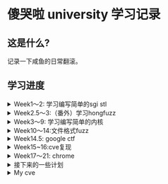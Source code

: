 # 傻哭啦 university 学习记录

## 这是什么? 

记录一下咸鱼的日常翻滚。

## 学习进度

<details>
<summary>Week1～2: 学习编写简单的sgi stl</summary>

### 主项目：

传送门: [GraVity0-stl](https://github.com/yytgravity/Daily-learning-record/tree/master/第1～2周/GraVity0_stl)

### Question 1 ： vector编写过程中的安全问题思考：

传送门: [vector编写过程中的安全问题思考](https://github.com/yytgravity/Daily-learning-record/blob/master/%E7%AC%AC1%EF%BD%9E2%E5%91%A8/%E6%80%9D%E8%80%83%E9%A2%98/vector%E7%BC%96%E5%86%99%E8%BF%87%E7%A8%8B%E4%B8%AD%E7%9A%84%E5%AE%89%E5%85%A8%E9%97%AE%E9%A2%98%E6%80%9D%E8%80%83.md)

### Question 2 ：为什么实现了uninitialized_xxx和copy/fill这样两组不同的函数：

传送门: [为什么实现了uninitialized_xxx和copy/fill这样两组不同的函数](https://github.com/yytgravity/Daily-learning-record/blob/master/%E7%AC%AC1%EF%BD%9E2%E5%91%A8/%E6%80%9D%E8%80%83%E9%A2%98/%E4%B8%BA%E4%BB%80%E4%B9%88%E5%AE%9E%E7%8E%B0%E4%BA%86uninitialized_xxx%E5%92%8Ccopy:fill%E8%BF%99%E6%A0%B7%E4%B8%A4%E7%BB%84%E4%B8%8D%E5%90%8C%E7%9A%84%E5%87%BD%E6%95%B0.md)
 
### Question 3 ：绘制每个容器在内存里的对象存储图

传送门: [绘制每个容器在内存里的对象存储图](https://github.com/yytgravity/Daily-learning-record/blob/master/%E7%AC%AC1%EF%BD%9E2%E5%91%A8/%E6%80%9D%E8%80%83%E9%A2%98/%E7%BB%98%E5%88%B6%E6%AF%8F%E4%B8%AA%E5%AE%B9%E5%99%A8%E5%9C%A8%E5%86%85%E5%AD%98%E9%87%8C%E7%9A%84%E5%AF%B9%E8%B1%A1%E5%AD%98%E5%82%A8%E5%9B%BE.md)

### Question 4 ：测试题目

传送门: [小测试](https://github.com/yytgravity/Daily-learning-record/tree/master/第1～2周/小测验)

### Question 5 ：学习一下师傅们的漏洞思路：
　
传送门: [学习一下](https://github.com/yytgravity/Daily-learning-record/blob/master/%E7%AC%AC1%EF%BD%9E2%E5%91%A8/%E6%80%9D%E8%80%83%E9%A2%98/%E5%80%9F%E9%89%B4.md)


</details>

<details>
<summary>Week2.5～3:（番外）学习hongfuzz</summary>

### Full-speed Fuzzing在honggfuzz上的应用笔记（学习 p0的 imageio fuzz）：

传送门: [Full-speed Fuzzing在honggfuzz上的应用笔记](https://github.com/yytgravity/Daily-learning-record/tree/master/第2.5周--honggfuzz番外)

### honggfuzz代码阅读：

传送门: [Full-speed Fuzzing在honggfuzz上的应用笔记](https://github.com/yytgravity/Daily-learning-record/tree/master/%E7%AC%AC2.5%E5%91%A8--honggfuzz%E7%95%AA%E5%A4%96/%E4%BB%A3%E7%A0%81%E9%98%85%E8%AF%BB)

</details>


<details>
<summary>Week3～9: 学习编写简单的内核</summary>

> 整体梳理+准备部分: 

[准备部分](https://github.com/yytgravity/Daily-learning-record/tree/master/week3-6/%E7%AC%AC1%E7%AB%A0)

[整体梳理](https://github.com/yytgravity/Daily-learning-record/tree/master/week3-6/%E6%95%B4%E4%BD%93%E6%A2%B3%E7%90%86)

> 初识mbr: 

[传送门](https://github.com/yytgravity/Daily-learning-record/tree/master/week3-6/%E7%AC%AC2%E7%AB%A0)

> 再探mbr: 

[传送门](https://github.com/yytgravity/Daily-learning-record/tree/master/week3-6/%E7%AC%AC3%E7%AB%A0)

> 保护模式: 

[传送门](https://github.com/yytgravity/Daily-learning-record/tree/master/week3-6/%E7%AC%AC4%E7%AB%A0) 

> 内核参上！: 

[传送门](https://github.com/yytgravity/Daily-learning-record/tree/master/week3-6/%E7%AC%AC5%E7%AB%A0)

> 丰富内核: 

[传送门](https://github.com/yytgravity/Daily-learning-record/tree/master/week3-6/%E7%AC%AC6%E7%AB%A0)

> 中断: 

[传送门](https://github.com/yytgravity/Daily-learning-record/tree/master/week3-6/%E7%AC%AC7%E7%AB%A0) 

> 内存管理: 

[传送门](https://github.com/yytgravity/Daily-learning-record/tree/master/week3-6/%E7%AC%AC8%E7%AB%A0)

> 线程: 

[传送门](https://github.com/yytgravity/Daily-learning-record/tree/master/week3-6/%E7%AC%AC9%E7%AB%A0)

> IO: 

[传送门](https://github.com/yytgravity/Daily-learning-record/tree/master/week3-6/%E7%AC%AC10%E7%AB%A0)

> 用户进程: 

[传送门](https://github.com/yytgravity/Daily-learning-record/tree/master/week3-6/%E7%AC%AC11%E7%AB%A0)

> 系统调用: 

[传送门](https://github.com/yytgravity/Daily-learning-record/tree/master/week3-6/%E7%AC%AC12%E7%AB%A0)

> 硬盘驱动: 

[传送门](https://github.com/yytgravity/Daily-learning-record/tree/master/week3-6/%E7%AC%AC13%E7%AB%A0)

> 文件系统: 

[传送门](https://github.com/yytgravity/Daily-learning-record/tree/master/week3-6/%E7%AC%AC14%E7%AB%A0)

> shell: 

[传送门](https://github.com/yytgravity/Daily-learning-record/tree/master/week3-6/%E7%AC%AC15%E7%AB%A0)

参考的书籍： 《操作系统真象还原》 《csapp》


</details>


<details>
<summary>Week10～14:文件格式fuzz</summary>

### 入门

通过开源软件学习如何使用winafl：

[传送门](https://github.com/yytgravity/Daily-learning-record/tree/master/winafl-%E5%AE%9E%E6%88%98%E7%BB%83%E4%B9%A0)

### frida学习（辅助harness编写）

[传送门](https://github.com/yytgravity/Daily-learning-record/tree/master/frida)

### gdi实战

[传送门](https://github.com/yytgravity/Daily-learning-record/tree/master/%E6%96%87%E4%BB%B6%E6%A0%BC%E5%BC%8Ffuzz/gdi)

### pbk实战

[传送门](https://github.com/yytgravity/Daily-learning-record/tree/master/%E6%96%87%E4%BB%B6%E6%A0%BC%E5%BC%8Ffuzz/pbk)

### 一些资料

[传送门](https://github.com/yytgravity/Daily-learning-record/tree/master/%E6%96%87%E4%BB%B6%E6%A0%BC%E5%BC%8Ffuzz)


</details>

<details>
<summary>Week14.5: google ctf</summary>

[传送门](https://github.com/yytgravity/Daily-learning-record/tree/master/google%20ctf%20wp/echo)

</details>


<details>
<summary>Week15~16:cve复现</summary>

[传送门](https://github.com/yytgravity/Daily-learning-record/tree/master/cve%E5%88%86%E6%9E%90)

</details>

<details>
<summary>Week17～21: chrome </summary>

### partition one： 初识mojo

[传送门](https://github.com/yytgravity/Daily-learning-record/blob/master/chrome/plaid%202020%20mojo/mojo学习笔记.md)

### partition two： plaid 2020 mojo：

[传送门](https://github.com/yytgravity/Daily-learning-record/tree/master/chrome/plaid%202020%20mojo)

### partition three： tctf chrome-RCE

[传送门](https://github.com/yytgravity/Daily-learning-record/tree/master/chrome/tctf-chrome/RCE)

### partition four：tctf chrome-SBX

[传送门](https://github.com/yytgravity/Daily-learning-record/tree/master/chrome/tctf-chrome/sbx)

### partition five：tctf chrome-fullchain

[传送门](https://github.com/yytgravity/Daily-learning-record/tree/master/chrome/tctf-chrome/fullchain)

### partition six: Google ctf-monochromatic


[传送门](https://github.com/yytgravity/Daily-learning-record/tree/master/chrome/Google%202019)

### partition seven: partitionalloc源码及利用分析

[传送门](https://github.com/yytgravity/Daily-learning-record/tree/master/chrome/partitionalloc)


### partition eight: oob类漏洞利用总结

[传送门](https://github.com/yytgravity/Daily-learning-record/tree/master/chrome/oob)


</details>

<details>
<summary>接下来的一些计划</summary>

开始挖漏洞了，陆续会在cve或chrome文件夹中更新新的一些记录

</details>

<details>
<summary>My cve</summary>

CVE-2022-1864 https://bugs.chromium.org/p/chromium/issues/detail?id=1320624
 
CVE-2022-3318

</details>
